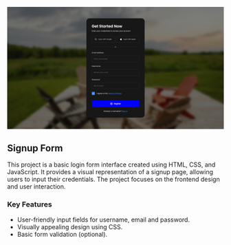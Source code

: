![Example Image](./images/final.png)

## Signup Form

This project is a basic login form interface created using HTML, CSS, and JavaScript. It provides a visual representation of a signup page, allowing users to input their credentials. The project focuses on the frontend design and user interaction.

### Key Features
* User-friendly input fields for username, email and password.
* Visually appealing design using CSS.
* Basic form validation (optional).